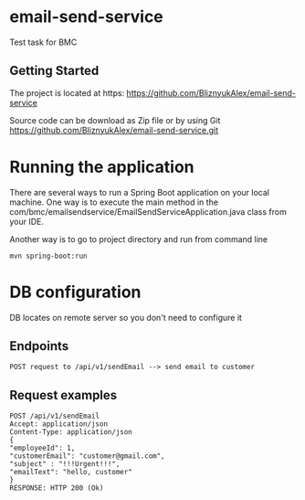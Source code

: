 # email-send-service

Test task for BMC

## Getting Started

The project is located at https: https://github.com/BliznyukAlex/email-send-service

Source code can be download as Zip file or by using Git
https://github.com/BliznyukAlex/email-send-service.git

# Running the application

There are several ways to run a Spring Boot application on your local machine.
One way is to execute the main method in the com/bmc/emailsendservice/EmailSendServiceApplication.java class from your IDE.

Another way is to go to project directory and run from command line

    mvn spring-boot:run

# DB configuration

DB locates on remote server so you don't need to configure it

## Endpoints
    
    POST request to /api/v1/sendEmail --> send email to customer

## Request examples

    POST /api/v1/sendEmail
    Accept: application/json
    Content-Type: application/json
    {
    "employeeId": 1,
    "customerEmail": "customer@gmail.com",
    "subject" : "!!!Urgent!!!",
    "emailText": "hello, customer"
    }
    RESPONSE: HTTP 200 (Ok)